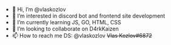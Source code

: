 - 👋 Hi, I’m @vlaskozlov
- 👀 I’m interested in discord bot and frontend site development
- 🌱 I’m currently learning JS, GO, HTML, CSS
- 💞️ I’m looking to collaborate on D4rkKaizen
- 📫 How to reach me DS: @vlaskozlov ~~Vlas Kozlov#6872~~

<!---
vlaskozlov/vlaskozlov is a ✨ special ✨ repository because its `README.md` (this file) appears on your GitHub profile.
You can click the Preview link to take a look at your changes.
--->
